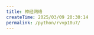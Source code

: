 ```yaml
---
title: 神经网络
createTime: 2025/03/09 20:30:14
permalink: /python/rvvp10u7/
---
```

<LinkCard icon= "eos-icons:neural-network" title="Neural Network Example" href="https://cs.stanford.edu/people/karpathy/convnetjs/demo/classify2d.html"/>